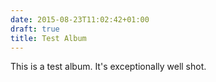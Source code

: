 ```yaml
---
date: 2015-08-23T11:02:42+01:00
draft: true
title: Test Album
---
```


This is a test album. It's exceptionally well shot.
